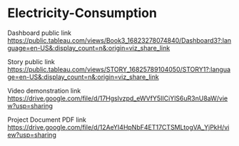 # Electricity-Consumption

Dashboard public link         https://public.tableau.com/views/Book3_16823278074840/Dashboard3?:language=en-US&:display_count=n&:origin=viz_share_link

Story public link             https://public.tableau.com/views/STORY_16825789104050/STORY1?:language=en-US&:display_count=n&:origin=viz_share_link

Video demonstration link      https://drive.google.com/file/d/17Hgslvzpd_eWVfY5IICiYlS6uR3nU8aW/view?usp=sharing  

Project Document PDF link     https://drive.google.com/file/d/12AeYI4HpNbF4ET17CTSMLtogVA_YjPkH/view?usp=sharing
